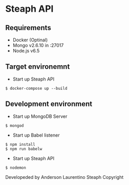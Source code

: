 # Steaph API

## Requirements

* Docker (Optinal)
* Mongo v2.6.10 in :27017
* Node.js v6.5

## Target environemnt

* Start up Steaph API
```
$ docker-compose up --build
```

## Development environment

* Start up MongoDB Server
```
$ mongod
```

* Start up Babel listener
```
$ npm install
$ npm run babelw
```

* Start up Steaph API
```
$ nodemon
```

Developeded by Anderson Laurentino
Steaph Copyright